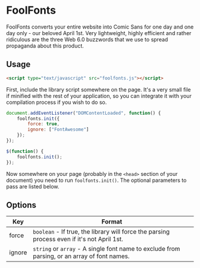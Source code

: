 # FoolFonts

FoolFonts converts your entire website into Comic Sans for one day and one day only - our beloved April 1st. Very lightweight, highly efficient and rather ridiculous are the three Web 6.0 buzzwords that we use to spread propaganda about this product.

## Usage

```html
<script type="text/javascript" src="foolfonts.js"></script>
```

First, include the library script somewhere on the page. It's a very small file if minified with the rest of your application, so you can integrate it with your compilation process if you wish to do so.

```js
document.addEventListener("DOMContentLoaded", function() {
    foolfonts.init({
        force: true,
        ignore: ["FontAwesome"]
    });
});

$(function() {
    foolfonts.init();
});
```

Now somewhere on your page (probably in the `<head>` section of your document) you need to run `foolfonts.init()`. The optional parameters to pass are listed below.

## Options

| Key            | Format                     |
| -------------- | -------------------------- |
| force | `boolean` - If true, the library will force the parsing process even if it's not April 1st. |
| ignore | `string` or `array` - A single font name to exclude from parsing, or an array of font names. |
